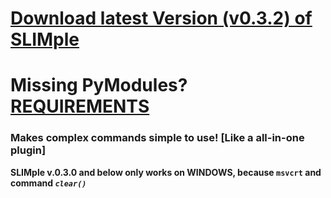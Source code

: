 # [Download latest Version (v0.3.2) of SLIMple](https://github.com/stngo/SLIMple/releases/download/v.0.3.2/slimple.py)

# Missing PyModules? [REQUIREMENTS](https://github.com/stngo/SLIMple/blob/main/SourceCode_Requirements.md)

### Makes complex commands simple to use! [Like a all-in-one plugin]
**SLIMple v.0.3.0 and below only works on WINDOWS, because `msvcrt` and command *`clear()`***
